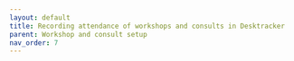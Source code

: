 ```yaml
---
layout: default
title: Recording attendance of workshops and consults in Desktracker
parent: Workshop and consult setup
nav_order: 7
---
```

